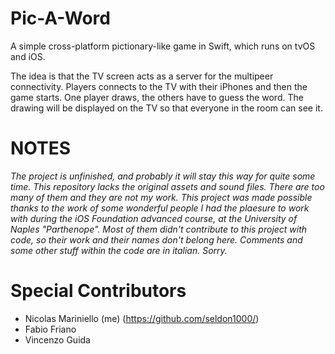 # Pic-A-Word
A simple cross-platform pictionary-like game in Swift, which runs on tvOS and iOS.

The idea is that the TV screen acts as a server for the multipeer connectivity. Players connects to the TV with their iPhones and then the game starts. One player draws, the others have to guess the word. The drawing will be displayed on the TV so that everyone in the room can see it.

# NOTES
*The project is unfinished, and probably it will stay this way for quite some time.*
*This repository lacks the original assets and sound files. There are too many of them and they are not my work. This project was made possible thanks to the work of some wonderful people I had the plaesure to work with during the iOS Foundation advanced course, at the University of Naples "Parthenope". Most of them didn't contribute to this project with code, so their work and their names don't belong here. Comments and some other stuff within the code are in italian. Sorry.*

# Special Contributors
- Nicolas Mariniello (me) (https://github.com/seldon1000/)
- Fabio Friano
- Vincenzo Guida
